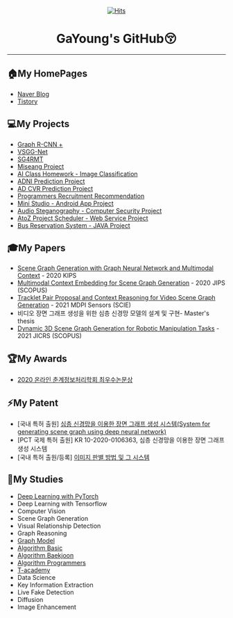 <div align=center>

[![Hits](https://hits.seeyoufarm.com/api/count/incr/badge.svg?url=https%3A%2F%2Fgithub.com%2Fjgyy4775%2Fhit-counter)](https://hits.seeyoufarm.com) 

 

# GaYoung's GitHub😚
</div>   

---
## 🏠My HomePages
* [Naver Blog](https://blog.naver.com/jgyy4775)
* [Tistory](https://ga02-ailab.tistory.com/)
  

## 💻My Projects   
* [Graph R-CNN +](https://github.com/jgyy4775/GraphRCNN)
* [VSGG-Net](https://github.com/jgyy4775/VSGG-Net) 
* [SG4RMT](https://github.com/jgyy4775/SG4RMT)  
* [Miseang Project](https://github.com/jgyy4775/MiseangProject)
* [AI Class Homework - Image Classification](https://github.com/jgyy4775/AI-Homework)
* [ADNI Prediction Project](https://github.com/jgyy4775/AD_Prediction) 
* [AD CVR Prediction Project](https://github.com/jgyy4775/AD-CVR-Prediction) 
* [Programmers Recruitment Recommendation](https://github.com/jgyy4775/Recruitment-Recommendation)
* [Mini Studio - Android App Project](https://github.com/jgyy4775/MINISTUDIO)
* [Audio Steganography - Computer Security Project](https://github.com/jgyy4775/AudioSteganography)
* [AtoZ Project Scheduler - Web Service Project](https://github.com/jgyy4775/AtoZ)
* [Bus Reservation System - JAVA Project](https://github.com/jgyy4775/BusReservationSystem)


## 🎓My Papers
* [Scene Graph Generation with Graph Neural Network and Multimodal Context](http://kips.or.kr/bbs/confn/article/1303) - 2020 KIPS
* [Multimodal Context Embedding for Scene Graph Generation](http://jips-k.org/digital-library/2020/16/6/1250) - 2020 JIPS (SCOPUS)
* [Tracklet Pair Proposal and Context Reasoning for Video Scene Graph Generation](https://www.mdpi.com/1424-8220/21/9/3164) - 2021 MDPI Sensors (SCIE)
* 비디오 장면 그래프 생성을 위한 심층 신경망 모델의 설계 및 구현- Master's thesis
* [Dynamic 3D Scene Graph Generation for Robotic Manipulation Tasks](https://www.dbpia.co.kr/journal/articleDetail?nodeId=NODE10671832) - 2021 JICRS (SCOPUS)


## 🏆My Awards
* [2020 온라인 춘계정보처리학회 최우수논문상](https://github.com/jgyy4775/jgyy4775/tree/main/Awards)   
 
 
## ⚡My Patent
* [국내 특허 출원] [심층 신경망을 이용한 장면 그래프 생성 시스템(System for generating scene graph using deep neural network)](https://doi.org/10.8080/1020200106363)
* [PCT 국제 특허 출원] KR 10-2020-0106363, 심층 신경망을 이용한 장면 그래프 생성 시스템
* [국내 특허 출원/등록] [이미지 판별 방법 및 그 시스템](https://doi.org/10.8080/1020230052529) 


## 📖My Studies   
* [Deep Learning with PyTorch](https://github.com/jgyy4775/3-min-pytorch)
* Deep Learning with Tensorflow
* Computer Vision
* Scene Graph Generation
* Visual Relationship Detection
* Graph Reasoning
* [Graph Model](https://github.com/jgyy4775/Graph-Model)
* [Algorithm Basic](https://github.com/jgyy4775/python-for-coding-test)
* [Algorithm Baekjoon](https://github.com/jgyy4775/Algorithm)
* [Algorithm Programmers](https://github.com/jgyy4775/Algorithm-Programmers)
* [T-academy](https://github.com/jgyy4775/Tacademy)
* Data Science
* Key Information Extraction
* Live Fake Detection
* Diffusion
* Image Enhancement



<!--div align=center>

[![Anurag's github stats](https://github-readme-stats.vercel.app/api?username=jgyy4775&show_icons=true&title_color=7957d5&icon_color=7957d5&text_color=363636&bg_color=ffffff)](https://github.com/anuraghazra/github-readme-stats)   

</div--!>
